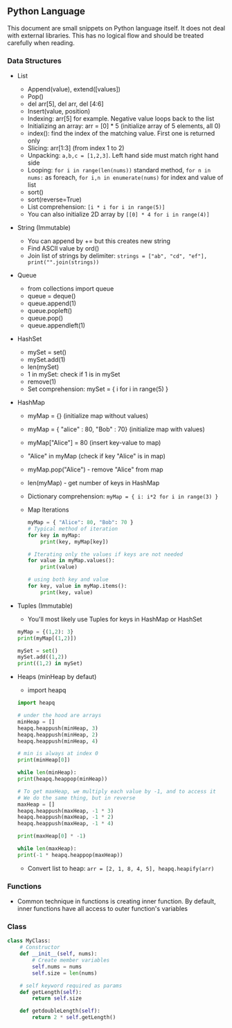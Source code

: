 ## Python Language

This document are small snippets on Python language itself. It does not deal with external libraries. This has no logical flow and should be treated carefully when reading.

### Data Structures

- List
  - Append(value), extend([values])
  - Pop()
  - del arr[5], del arr, del [4:6]
  - Insert(value, position)
  - Indexing: arr[5] for example. Negative value loops back to the list
  - Initializing an array: arr = [0] \* 5 (initialize array of 5 elements, all 0)
  - index(): find the index of the matching value. First one is returned only
  - Slicing: arr[1:3] (from index 1 to 2)
  - Unpacking: `a,b,c = [1,2,3]`. Left hand side must match right hand side
  - Looping: `for i in range(len(nums))` standard method, `for n in nums:` as foreach, `for i,n in enumerate(nums)` for index and value of list
  - sort()
  - sort(reverse=True)
  - List comprehension: `[i * i for i in range(5)]`
  - You can also initialize 2D array by `[[0] * 4 for i in range(4)]`
- String (Immutable)
  - You can append by += but this creates new string
  - Find ASCII value by ord()
  - Join list of strings by delimiter: `strings = ["ab", "cd", "ef"], print("".join(strings))`
- Queue
  - from collections import queue
  - queue = deque()
  - queue.append(1)
  - queue.popleft()
  - queue.pop()
  - queue.appendleft(1)
- HashSet
  - mySet = set()
  - mySet.add(1)
  - len(mySet)
  - 1 in mySet: check if 1 is in mySet
  - remove(1)
  - Set comprehension: mySet = { i for i in range(5) }
- HashMap

  - myMap = {} (initialize map without values)
  - myMap = { "alice" : 80, "Bob" : 70} (initialize map with values)
  - myMap["Alice"] = 80 (insert key-value to map)
  - "Alice" in myMap (check if key "Alice" is in map)
  - myMap.pop("Alice") - remove "Alice" from map
  - len(myMap) - get number of keys in HashMap
  - Dictionary comprehension: `myMap = { i: i*2 for i in range(3) }`
  - Map Iterations

    ```python
    myMap = { "Alice": 80, "Bob": 70 }
    # Typical method of iteration
    for key in myMap:
    	print(key, myMap[key])

    # Iterating only the values if keys are not needed
    for value in myMap.values():
    	print(value)

    # using both key and value
    for key, value in myMap.items():
    	print(key, value)
    ```

- Tuples (Immutable)

  - You'll most likely use Tuples for keys in HashMap or HashSet

  ```python
  myMap = {(1,2): 3}
  print(myMap[(1,2)])

  mySet = set()
  mySet.add((1,2))
  print((1,2) in mySet)
  ```

- Heaps (minHeap by defaut)

  - import heapq

  ```python
  import heapq

  # under the hood are arrays
  minHeap = []
  heapq.heappush(minHeap, 3)
  heapq.heappush(minHeap, 2)
  heapq.heappush(minHeap, 4)

  # min is always at index 0
  print(minHeap[0])

  while len(minHeap):
  print(heapq.heappop(minHeap))

  # To get maxHeap, we multiply each value by -1, and to access it
  # We do the same thing, but in reverse
  maxHeap = []
  heapq.heappush(maxHeap, -1 * 3)
  heapq.heappush(maxHeap, -1 * 2)
  heapq.heappush(maxHeap, -1 * 4)

  print(maxHeap[0] * -1)

  while len(maxHeap):
  print(-1 * heapq.heappop(maxHeap))
  ```

  - Convert list to heap: `arr = [2, 1, 8, 4, 5], heapq.heapify(arr)`

### Functions

- Common technique in functions is creating inner function. By default, inner functions have all access to outer function's variables

### Class

```python
class MyClass:
	# Constructor
	def __init__(self, nums):
		# Create member variables
		self.nums = nums
		self.size = len(nums)

	# self keyword required as params
	def getLength(self):
		return self.size

	def getdoubleLength(self):
		return 2 * self.getLength()

```
